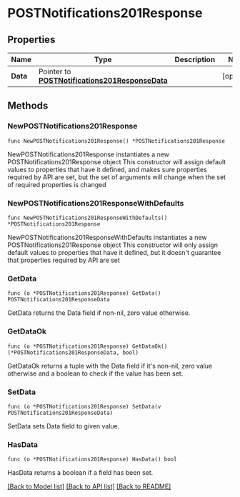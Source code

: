 # POSTNotifications201Response

## Properties

Name | Type | Description | Notes
------------ | ------------- | ------------- | -------------
**Data** | Pointer to [**POSTNotifications201ResponseData**](POSTNotifications201ResponseData.md) |  | [optional] 

## Methods

### NewPOSTNotifications201Response

`func NewPOSTNotifications201Response() *POSTNotifications201Response`

NewPOSTNotifications201Response instantiates a new POSTNotifications201Response object
This constructor will assign default values to properties that have it defined,
and makes sure properties required by API are set, but the set of arguments
will change when the set of required properties is changed

### NewPOSTNotifications201ResponseWithDefaults

`func NewPOSTNotifications201ResponseWithDefaults() *POSTNotifications201Response`

NewPOSTNotifications201ResponseWithDefaults instantiates a new POSTNotifications201Response object
This constructor will only assign default values to properties that have it defined,
but it doesn't guarantee that properties required by API are set

### GetData

`func (o *POSTNotifications201Response) GetData() POSTNotifications201ResponseData`

GetData returns the Data field if non-nil, zero value otherwise.

### GetDataOk

`func (o *POSTNotifications201Response) GetDataOk() (*POSTNotifications201ResponseData, bool)`

GetDataOk returns a tuple with the Data field if it's non-nil, zero value otherwise
and a boolean to check if the value has been set.

### SetData

`func (o *POSTNotifications201Response) SetData(v POSTNotifications201ResponseData)`

SetData sets Data field to given value.

### HasData

`func (o *POSTNotifications201Response) HasData() bool`

HasData returns a boolean if a field has been set.


[[Back to Model list]](../README.md#documentation-for-models) [[Back to API list]](../README.md#documentation-for-api-endpoints) [[Back to README]](../README.md)


